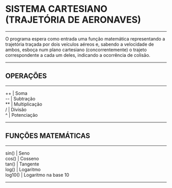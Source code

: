 # SISTEMA CARTESIANO (TRAJETÓRIA DE AERONAVES)

***************************************
O programa espera como entrada uma função matemática representando a trajetória traçada por dois veículos aéreos e, sabendo a velocidade de ambos, esboça num plano cartesiano (concorrentemente) o trajeto correspondente a cada um deles, indicando a ocorrência de colisão.
***************************************

## OPERAÇÕES
***************************************
++ | Soma <br />
-- | Subtração <br />
** | Multiplicação <br />
/ | Divisão <br />
^ | Potenciação <br />
***************************************

## FUNÇÕES MATEMÁTICAS
***************************************
sin() | Seno <br />
cos() | Cosseno <br />
tan() | Tangente <br />
log() | Logaritmo <br />
log10() | Logaritmo na base 10 <br />
***************************************
